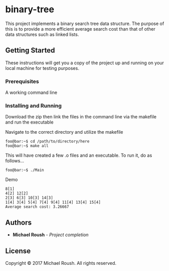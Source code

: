 # binary-tree

This project implements a binary search tree data structure. The purpose of this is to provide a more efficient average search cost than that of other data structures such as linked lists. 

## Getting Started

These instructions will get you a copy of the project up and running on your local machine for testing purposes.

### Prerequisites

A working command line

### Installing and Running

Download the zip then link the files in the command line via the makefile and run the executable

Navigate to the correct directory and utilize the makefile

```console
foo@bar:~$ cd /path/to/directory/here
foo@bar:~$ make all
```

This will have created a few .o files and an executable. To run it, do as follows...

```console
foo@bar:~$ ./Main
```

Demo

```console
8[1]
4[2] 12[2]
2[3] 6[3] 10[3] 14[3]
1[4] 3[4] 5[4] 7[4] 9[4] 11[4] 13[4] 15[4]
Average search cost: 3.26667
```

## Authors

* **Michael Roush** - *Project completion*

## License

Copyright © 2017 Michael Roush. All rights reserved.

